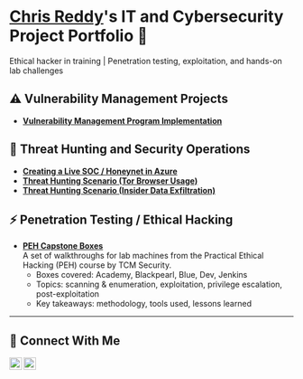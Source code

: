 # <a href="https://www.linkedin.com/in/chrismreddy/">Chris Reddy</a>'s IT and Cybersecurity Project Portfolio 🔐

Ethical hacker in training | Penetration testing, exploitation, and hands-on lab challenges

## ⚠️ Vulnerability Management Projects

- **[Vulnerability Management Program Implementation](https://github.com/chrisreddy1/vulnerability-management-program)**

## 🚨 Threat Hunting and Security Operations

- **[Creating a Live SOC / Honeynet in Azure](https://github.com/chrisreddy1/Azure-SOC)**
- **[Threat Hunting Scenario (Tor Browser Usage)](https://github.com/chrisreddy1/threat-hunting-scenario-tor)**
- **[Threat Hunting Scenario (Insider Data Exfiltration)](https://github.com/chrisreddy1/threat-hunting-scenario-insider-threat)**

## ⚡ Penetration Testing / Ethical Hacking

* **[PEH Capstone Boxes](https://github.com/chrisreddy1/peh-capstone-boxes)**  
  A set of walkthroughs for lab machines from the Practical Ethical Hacking (PEH) course by TCM Security.  
  - Boxes covered: Academy, Blackpearl, Blue, Dev, Jenkins  
  - Topics: scanning & enumeration, exploitation, privilege escalation, post-exploitation  
  - Key takeaways: methodology, tools used, lessons learned  

<hr/>

## 🤳 Connect With Me

[<img align="left" alt="Chris Reddy | LinkedIn" width="22px" src="https://cdn.jsdelivr.net/npm/simple-icons@v3/icons/linkedin.svg" />][linkedin]
[<img align="left" alt="Chris Reddy | X" width="22px" src="https://cdn.jsdelivr.net/npm/simple-icons@15.14.0/icons/x.svg" />][x]


[linkedin]: https://linkedin.com/in/chrismreddy
[x]: https://x.com/chrisisntreddy

<!--
<img width="35" alt="image" src="https://github.com/user-attachments/assets/2f41c7cd-5ea8-4475-b451-a37161b6c3fb"> 
<img width="35" alt="image" src="https://github.com/user-attachments/assets/77649969-9910-4994-8b96-74a116cfb2a8">
-->
